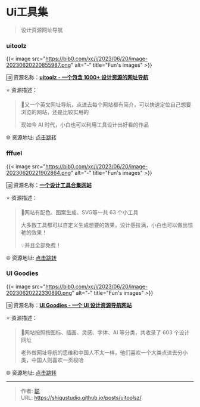 # Ui工具集


> 设计资源网址导航

<!--more-->

### uitoolz

{{< image src="https://bib0.com/xc/i/2023/06/20/image-20230620220855987.png" alt="-"  title="Fun's images" >}}    

🆔  资源名称：[**uitoolz - 一个包含 1000+ 设计资源的网址导航**](https://uitoolz.com/)

⭐️  资源描述：

> 📄又一个英文网址导航，点进去每个网站都有简介，可以快速定位自己想要浏览的网站，还是比较实用的
>
> 现如今 AI 时代，小白也可以利用工具设计出好看的作品

🌐 资源地址: [点击跳转](https://uitoolz.com/)

### fffuel 

{{< image src="https://bib0.com/xc/i/2023/06/20/image-20230620221902864.png" alt="-"  title="Fun's images" >}}    

🆔  资源名称：[**一个设计工具合集网站**](https://fffuel.co/)

⭐️  资源描述：

> 📄网站有配色、图案生成、SVG等一共 63 个小工具
>
> 大多数工具都可以自定义生成想要的效果，设计感拉满，小白也可以做出惊艳的效果！
>
> 💡并且全部免费！

🌐 资源地址: [点击跳转](https://fffuel.co/)

### UI Goodies 

{{< image src="https://bib0.com/xc/i/2023/06/20/image-20230620222330890.png" alt="-"  title="Fun's images" >}}    

🆔  资源名称：[**UI Goodies - 一个 UI 设计资源导航网站**](https://uigoodies.com/)

⭐️  资源描述：

> 📄网站按照按图标、插画、灵感、字体、AI 等分类，共收录了 603 个设计网址
>
> 老外做网址导航的思维和中国人不太一样，他们喜欢一个大类点进去分小类，中国人则喜欢一页梭哈

🌐 资源地址: [点击跳转](https://uigoodies.com/)


---

> 作者: [聪](/about)  
> URL: https://shiqustudio.github.io/posts/uitoolsz/  

